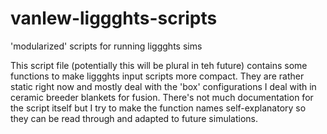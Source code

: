 # vanlew-liggghts-scripts
'modularized' scripts for running liggghts sims

This script file (potentially this will be plural in teh future) contains some functions to make liggghts input scripts more compact. They are rather static right now and mostly deal with the 'box' configurations I deal with in ceramic breeder blankets for fusion. There's not much documentation for the script itself but I try to make the function names self-explanatory so they can be read through and adapted to future simulations.
